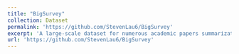 ```yaml
---
title: "BigSurvey"
collection: Dataset
permalink: 'https://github.com/StevenLau6/BigSurvey'
excerpt: 'A large-scale dataset for numerous academic papers summarization.'
url: 'https://github.com/StevenLau6/BigSurvey'
---
```

